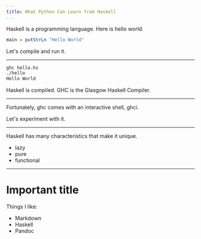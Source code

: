 ```yaml
---
title: What Python Can Learn from Haskell
...
```


Haskell is a programming language. Here is hello world.

```haskell
main = putStrLn "Hello World"
```

Let's compile and run it.

---

```sh
ghc hello.hs
./hello
Hello World
```

Haskell is compiled. GHC is the Glasgow Haskell Compiler.

---

Fortunately, ghc comes with an interactive shell, ghci.

Let's experiment with it.

---

Haskell has many characteristics that make it unique.

 - lazy
 - pure
 - functional

---

# Important title

Things I like:

- Markdown
- Haskell
- Pandoc
